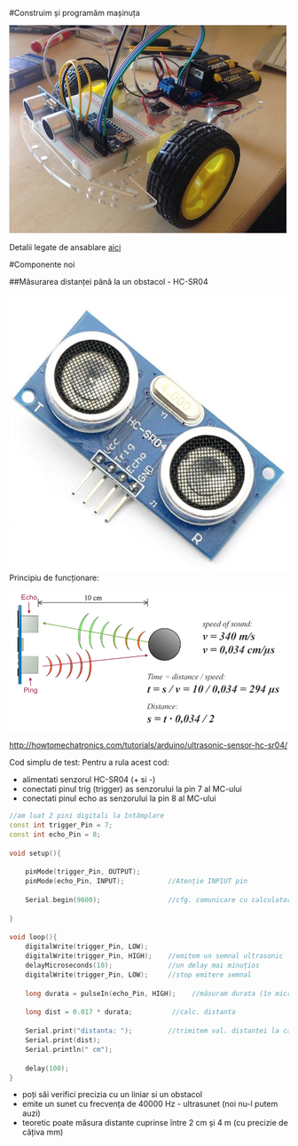 #Construim și programăm mașinuța

![masinuta](img/img_12_small.jpg)

Detalii legate de ansablare [aici](Ansamblare.md)

#Componente noi

##Măsurarea distanței până la un obstacol - HC-SR04

![HR-SR04_POZA](img/HC-SR04.jpg)
Principiu de funcționare:

![HR-SR04](img/Ultrasonic-Sensor-Equasions.png)

http://howtomechatronics.com/tutorials/arduino/ultrasonic-sensor-hc-sr04/

Cod simplu de test:
Pentru a rula acest cod:
 - alimentati senzorul HC-SR04 (+ si -)
 - conectati pinul trig (trigger) as senzorului la pin 7 al MC-ului
 - conectati pinul echo as senzorului la pin 8 al MC-ului

``` c++
//am luat 2 pini digitali la întâmplare
const int trigger_Pin = 7;  
const int echo_Pin = 8;
 
void setup(){

    pinMode(trigger_Pin, OUTPUT);
    pinMode(echo_Pin, INPUT);           //Atenție INPIUT pin
  
    Serial.begin(9600);                 //cfg. comunicare cu calculatorul
  
}
 
void loop(){
    digitalWrite(trigger_Pin, LOW);
    digitalWrite(trigger_Pin, HIGH);    //emitem un semnal ultrasonic
    delayMicroseconds(10);              //un delay mai minuțios    
    digitalWrite(trigger_Pin, LOW);     //stop emitere semnal
    
    long durata = pulseIn(echo_Pin, HIGH);    //măsuram durata (în microsec) 

    long dist = 0.017 * durata;          //calc. distanta 
    
    Serial.print("distanta: ");         //trimitem val. distantei la calculator
    Serial.print(dist);
    Serial.println(" cm");
    
    delay(100);
}
```

 - poți săi verifici precizia cu un liniar si un obstacol 
 - emite un sunet cu frecvența de 40000 Hz - ultrasunet (noi nu-l putem auzi)
 - teoretic poate măsura distante cuprinse între 2 cm și 4 m (cu precizie de câțiva mm)

